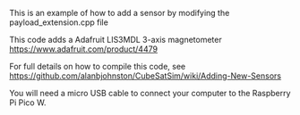 This is an example of how to add a sensor by modifying the payload_extension.cpp file

This code adds a Adafruit LIS3MDL 3-axis magnetometer https://www.adafruit.com/product/4479

For full details on how to compile this code, see https://github.com/alanbjohnston/CubeSatSim/wiki/Adding-New-Sensors

You will need a micro USB cable to connect your computer to the Raspberry Pi Pico W.

